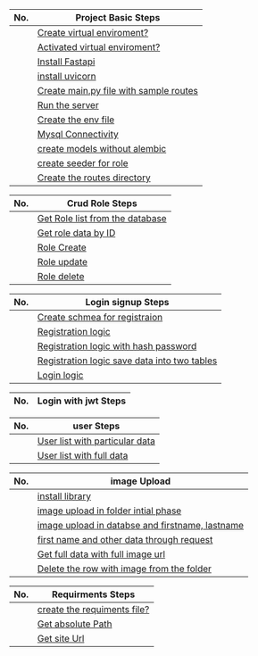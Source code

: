 |  No.  | Project Basic Steps                                                                                                            |
| :---: | ------------------------------------------------------------------------------------------------------------------------------ |
|       | [Create virtual enviroment?](../1.0_create_virtual_env.md#create-virtual-enviroment)                                           |
|       | [Activated virtual enviroment?](../1.0_create_virtual_env.md#activated-virtual-enviroment)                                     |
|       | [Install Fastapi](../1.1_install_fastapi_uvicorn.md#install-fastapi)                                                           |
|       | [install uvicorn](../1.1_install_fastapi_uvicorn.md#install-uvicorn)                                                           |
|       | [Create main.py file with sample routes](../1.2_create_main.py_file_and_create_the_routes.md#create-a-mainpy-file-with-routes) |
|       | [Run the server](../1.3_server_run.md#run-the-server)                                                                          |
|       | [Create the env file](../1.4_env.md)                                                                                           |
|       | [Mysql Connectivity](../1.5_mysql_connectivity.md)                                                                             |
|       | [create models without alembic](../1.6_model.md)                                                                               |
|       | [create seeder for role](../1.6_seeder.md#create-seeder)                                                                       |
|       | [Create the routes directory](../1.7_routes.md)                                                                                |


|  No.  | Crud Role Steps                                                                     |
| :---: | ----------------------------------------------------------------------------------- |
|       | [Get Role list from the database](./1_role/list.md#get-role-list-from-the-database) |
|       | [Get role data by ID](./1_role/list.md#get-role-data-by-id)                         |
|       | [Role Create](./1_role/add.md#role-create)                                          |
|       | [Role update](./1_role/update.md#update-role-data-by-id)                            |
|       | [Role delete](./1_role/delete.md#delete-role-data-by-id)                            |


|  No.  | Login signup Steps                                                                                                            |
| :---: | ----------------------------------------------------------------------------------------------------------------------------- |
|       | [Create schmea for registraion](./2_login_signup/registration.md#create-scheme)                                               |
|       | [Registration logic](./2_login_signup/registration.md#registration-function)                                                  |
|       | [Registration logic with hash password](./2_login_signup/registration.md#registration-with-password)                          |
|       | [Registration logic save data into two tables](./2_login_signup/registration.md#registration-logic-save-data-into-two-tables) |
|       | [Login logic](./2_login_signup/login.md#login-logic)                                                                          |

|  No.  | Login with jwt Steps |
| :---: | -------------------- |


|  No.  | user Steps                                                                             |
| :---: | -------------------------------------------------------------------------------------- |
|       | [User list with particular data](./4_user/user_list.md#user-list-with-particular-data) |
|       | [User list with full data](./4_user/user_list.md#user-list-with-full-data)             |

|  No.  | image Upload                                                                                                               |
| :---: | -------------------------------------------------------------------------------------------------------------------------- |
|       | [install library](./4_user/image_upload.md#install-libraray)                                                               |
|       | [image upload in folder intial phase](./4_user/image_upload.md#image-upload-in-folder-intial-phase)                        |
|       | [image upload in databse and firstname, lastname](./4_user/image_upload.md#image-upload-in-databse-and-firstname-lastname) |
|       | [first name and other data through request](./4_user/image_upload.md#first-name-and-other-data-through-request)            |
|       | [Get full data with full image url](./4_user/image_upload.md#get-full-data-with-full-image-url)                            |
|       | [Delete the row with image from the folder](./4_user/image_upload.md#delete-the-row-with-image-from-the-folder)            |



|  No.  | Requirments Steps                                                                                           |
| :---: | ----------------------------------------------------------------------------------------------------------- |
|       | [create the requiments file?](../project_setup_one_to_another_system.md#project-setup-one-pc-to-another-pc) |
|       | [Get absolute Path](../get_abslute_site_url_path.md#get-absolute-path)                                      |
|       | [Get site Url](../get_abslute_site_url_path.md#get-site-path)                                               |